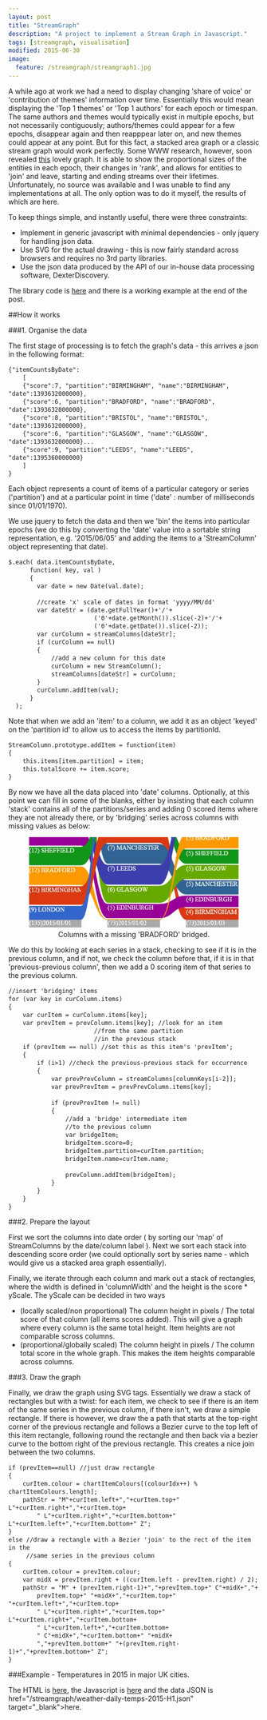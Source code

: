 ```yaml
---
layout: post
title: "StreamGraph"
description: "A project to implement a Stream Graph in Javascript."
tags: [streamgraph, visualisation]
modified: 2015-06-30
image:
  feature: /streamgraph/streamgraph1.jpg
---
```


A while ago at work we had a need to display changing 'share of voice' or 'contribution of themes' information over time. 
Essentially this would mean displaying the 'Top 1 themes' or 'Top 1 authors' for each epoch or timespan. The same authors and themes would typically exist in multiple epochs, but not necessarily contiguously; authors/themes could appear for a few epochs, disappear again and then reapppear later on, and new themes could appear at any point.
But for this fact, a stacked area graph or a classic stream graph would work perfectly. Some WWW research, however, soon revealed <a href="http://www.xach.com/moviecharts/" target="_blank">this</a> lovely graph. It is able to show the proportional sizes of the entities in each epoch, their changes in 'rank', and allows for entities to 'join' and leave, starting and ending streams over their lifetimes.
Unfortunately, no source was available and I was unable to find any implementations at all. The only option was to do it myself, the results of which are here. 

To keep things simple, and instantly useful, there were three constraints:

* Implement in generic javascript with minimal dependencies - only jquery for handling json data.
* Use SVG for the actual drawing - this is now fairly standard across browsers and requires no 3rd party libraries.
* Use the json data produced by the API of our in-house data processing software, DexterDiscovery.

The library code is <a href="streamgraph.js">here</a> and there is a working example at the end of the post. 

##How it works

###1. Organise the data

The first stage of processing is to fetch the graph's data - this arrives a json in the following format:

	{"itemCountsByDate":
		[
		{"score":7, "partition":"BIRMINGHAM", "name":"BIRMINGHAM", "date":1393632000000},
		{"score":6, "partition":"BRADFORD", "name":"BRADFORD", "date":1393632000000},
		{"score":8, "partition":"BRISTOL", "name":"BRISTOL", "date":1393632000000},
		{"score":6, "partition":"GLASGOW", "name":"GLASGOW", "date":1393632000000}...
		{"score":9, "partition":"LEEDS", "name":"LEEDS", "date":1395360000000}
		]
	}

Each object represents a count of items of a particular category or series ('partition') and at a particular point in time ('date' : number of milliseconds since 01/01/1970).

We use jquery to fetch the data and then we 'bin' the items into particular epochs (we do this by converting the 'date' value into a sortable string representation, e.g. '2015/06/05' and adding the items to a 'StreamColumn' object representing that date).
 

	$.each( data.itemCountsByDate, 
		  function( key, val ) 
		  {
			var date = new Date(val.date);
			
			//create 'x' scale of dates in format 'yyyy/MM/dd'
			var dateStr = (date.getFullYear()+'/'+
							('0'+date.getMonth()).slice(-2)+'/'+
							('0'+date.getDate()).slice(-2));
			var curColumn = streamColumns[dateStr];
			if (curColumn == null)
			{
				//add a new column for this date
				curColumn = new StreamColumn();
				streamColumns[dateStr] = curColumn;
			}
			curColumn.addItem(val);
		  }
	  );
	  
Note that when we add an 'item' to a column, we add it as an object 'keyed' on the 'partition id' to allow us to access the items by partitionId.

	StreamColumn.prototype.addItem = function(item)
	{
		this.items[item.partition] = item;
		this.totalScore += item.score;
	}
	
By now we have all the data placed into 'date' columns. Optionally, at this point we can fill in some of the blanks, either by insisting that each column 'stack' contains all of the partitions/series and adding 0 scored items where they are not already there, or by 'bridging' series across columns with missing values as below:

<center><figure>
	<img src="/images/streamgraph/bridge.jpg" alt=""></a>
	<figcaption>Columns with a missing 'BRADFORD' bridged.</figcaption>
</figure></center>

We do this by looking at each series in a stack, checking to see if it is in the previous column, and if not, we check the column before that, if it is in that 'previous-previous column', then we add a 0 scoring item of that series to the previous column.

	//insert 'bridging' items
	for (var key in curColumn.items) 
	{
		var curItem = curColumn.items[key];
		var prevItem = prevColumn.items[key]; //look for an item 
							//from the same partition 
							//in the previous stack
		if (prevItem == null) //set this as this item's 'prevItem';
		{
			if (i>1) //check the previous-previous stack for occurrence
			{
				var prevPrevColumn = streamColumns[columnKeys[i-2]];
				var prevPrevItem = prevPrevColumn.items[key];
			
				if (prevPrevItem != null)
				{
					//add a 'bridge' intermediate item 
					//to the previous column
					var bridgeItem;
					bridgeItem.score=0;
					bridgeItem.partition=curItem.partition;
					bridgeItem.name=curItem.name;
					
					prevColumn.addItem(bridgeItem);
				}
			}
		}
	}

###2. Prepare the layout

First we sort the columns into date order ( by sorting our 'map' of StreamColumns by the date/column label ). Next we sort each stack into descending score order (we could optionally sort by series name - which would give us a stacked area graph essentially).

Finally, we iterate through each column and mark out a stack of rectangles, where the width is defined in 'columnWidth' and the height is the score * yScale. The yScale can be decided in two ways

* (locally scaled/non proportional) The column height in pixels / The total score of that column (all items scores added). This will give a graph where every column is the same total height. Item heights are not comparable scross columns.
* (proportional/globally scaled) The column height in pixels / The column total score in the whole graph. This makes the item heights comparable across columns.

###3. Draw the graph

Finally, we draw the graph using SVG tags. Essentially we draw a stack of rectangles but with a twist: for each item, we check to see if there is an item of the same series in the previous column, if there isn't, we draw a simple rectangle. If there is however, we draw the a path that starts at the top-right corner of the previous rectangle and follows a Bezier curve to the top left of this item rectangle, following round the rectangle and then back via a bezier curve to the bottom right of the previous rectangle. This creates a nice join between the two columns.

	if (prevItem==null) //just draw rectangle
	{
		curItem.colour = chartItemColours[(colourIdx++) % chartItemColours.length];
		pathStr = "M"+curItem.left+","+curItem.top+" L"+curItem.right+","+curItem.top+
			" L"+curItem.right+","+curItem.bottom+" L"+curItem.left+","+curItem.bottom+" Z";
	}
	else //draw a rectangle with a Bezier 'join' to the rect of the item in the 
		 //same series in the previous column
	{
		curItem.colour = prevItem.colour;
		var midX = prevItem.right + ((curItem.left - prevItem.right) / 2);
		pathStr = "M" + (prevItem.right-1)+","+prevItem.top+" C"+midX+","+
			prevItem.top+" "+midX+","+curItem.top+" "+curItem.left+","+curItem.top+
			" L"+curItem.right+","+curItem.top+" L"+curItem.right+","+curItem.bottom+
			" L"+curItem.left+","+curItem.bottom+
			" C"+midX+","+curItem.bottom+" "+midX+
			","+prevItem.bottom+" "+(prevItem.right-1)+","+prevItem.bottom+" Z";
	}

	
###Example - Temperatures in 2015 in major UK cities. 

The HTML is <a href="/streamgraph/streamgraph.html" target="_blank">here</a>, the Javascript is <a href="/streamgraph/streamgraph.js" target="_blank">here</a> and the data JSON is href="/streamgraph/weather-daily-temps-2015-H1.json" target="_blank">here</a>.
